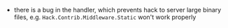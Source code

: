 * there is a bug in the handler, which prevents hack to server large binary files, e.g. `Hack.Contrib.Middleware.Static` won't work properly